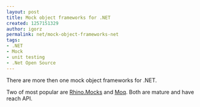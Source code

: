 ```yaml
---
layout: post
title: Mock object frameworks for .NET
created: 1257151329
author: igorz
permalink: net/mock-object-frameworks-net
tags:
- .NET
- Mock
- unit testing
- .Net Open Source
---
```

<p>There are more then one mock object frameworks for .NET.</p>
<p>Two of most popular are <a href="http://www.ayende.com/projects/rhino-mocks.aspx">Rhino.Mocks</a> and <a href="http://code.google.com/p/moq/">Moq</a>. Both are mature and have reach API.</p>
<p>&nbsp;</p>
<p>&nbsp;</p>
